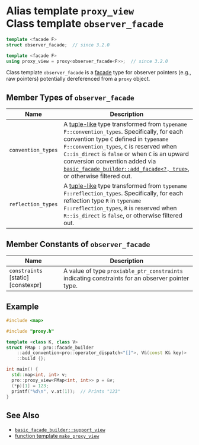 # Alias template `proxy_view`<br />Class template `observer_facade`

```cpp
template <facade F>
struct observer_facade;  // since 3.2.0

template <facade F>
using proxy_view = proxy<observer_facade<F>>;  // since 3.2.0
```

Class template `observer_facade` is a [facade](facade.md) type for observer pointers (e.g., raw pointers) potentially dereferenced from a `proxy` object.

## Member Types of `observer_facade`

| Name               | Description                                                  |
| ------------------ | ------------------------------------------------------------ |
| `convention_types` | A [tuple-like](https://en.cppreference.com/w/cpp/utility/tuple/tuple-like) type transformed from `typename F::convention_types`. Specifically, for each convention type `C` defined in `typename F::convention_types`, `C` is reserved when `C::is_direct` is `false` or when `C` is an upward conversion convention added via [`basic_facade_builder::add_facade<?, true>`](basic_facade_builder/add_facade.md), or otherwise filtered out. |
| `reflection_types` | A [tuple-like](https://en.cppreference.com/w/cpp/utility/tuple/tuple-like) type transformed from `typename F::reflection_types`. Specifically, for each reflection type `R` in `typename F::reflection_types`, `R` is reserved when `R::is_direct` is `false`, or otherwise filtered out. |

## Member Constants of `observer_facade`

| Name                               | Description                                                  |
| ---------------------------------- | ------------------------------------------------------------ |
| `constraints` [static] [constexpr] | A value of type `proxiable_ptr_constraints` indicating constraints for an observer pointer type. |

## Example

```cpp
#include <map>

#include "proxy.h"

template <class K, class V>
struct FMap : pro::facade_builder
    ::add_convention<pro::operator_dispatch<"[]">, V&(const K& key)>
    ::build {};

int main() {
  std::map<int, int> v;
  pro::proxy_view<FMap<int, int>> p = &v;
  (*p)[1] = 123;
  printf("%d\n", v.at(1));  // Prints "123"
}
```

## See Also

- [`basic_facade_builder::support_view`](basic_facade_builder/support_view.md)
- [function template `make_proxy_view`](make_proxy_view.md)
